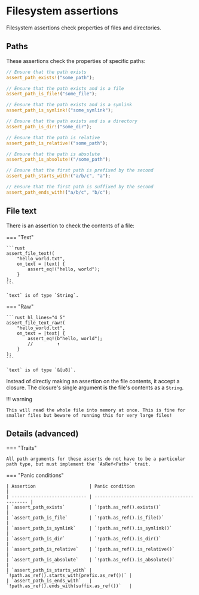 <!--
Copyright (c) 2023 Sophie Katz

This file is part of test ur code XD.

test ur code XD is free software: you can redistribute it and/or modify it under the terms of the
GNU General Public License as published by the Free Software Foundation, either version 3 of the
License, or (at your option) any later version.

test ur code XD is distributed in the hope that it will be useful, but WITHOUT ANY WARRANTY; without
even the implied warranty of MERCHANTABILITY or FITNESS FOR A PARTICULAR PURPOSE. See the GNU
General Public License for more details.

You should have received a copy of the GNU General Public License along with test ur code XD. If
not, see <https://www.gnu.org/licenses/>.
-->

# Filesystem assertions

Filesystem assertions check properties of files and directories.

## Paths

These assertions check the properties of specific paths:

```rust
// Ensure that the path exists
assert_path_exists!("some_path");

// Ensure that the path exists and is a file
assert_path_is_file!("some_file");

// Ensure that the path exists and is a symlink
assert_path_is_symlink!("some_symlink");

// Ensure that the path exists and is a directory
assert_path_is_dir!("some_dir");

// Ensure that the path is relative
assert_path_is_relative!("some_path");

// Ensure that the path is absolute
assert_path_is_absolute!("/some_path");

// Ensure that the first path is prefixed by the second
assert_path_starts_with!("a/b/c", "a");

// Ensure that the first path is suffixed by the second
assert_path_ends_with!("a/b/c", "b/c");
```

## File text

There is an assertion to check the contents of a file:

=== "Text"

    ```rust
    assert_file_text!(
        "hello_world.txt",
        on_text = |text| {
            assert_eq!("hello, world");
        }
    );
    ```

    `text` is of type `String`.

=== "Raw"

    ```rust hl_lines="4 5"
    assert_file_text_raw!(
        "hello_world.txt",
        on_text = |text| {
            assert_eq!(b"hello, world");
            //         ↑
        }
    );
    ```

    `text` is of type `&[u8]`.

Instead of directly making an assertion on the file contents, it accept a closure. The closure's single argument is the file's contents as a `String`.

!!! warning

    This will read the whole file into memory at once. This is fine for smaller files but beware of running this for very large files!

## Details (advanced)

=== "Traits"

    All path arguments for these asserts do not have to be a particular path type, but must implement the `AsRef<Path>` trait.

=== "Panic conditions"

    | Assertion                    | Panic condition                               |
    | ---------------------------- | --------------------------------------------- |
    | `assert_path_exists`         | `!path.as_ref().exists()`                     |
    | `assert_path_is_file`        | `!path.as_ref().is_file()`                    |
    | `assert_path_is_symlink`     | `!path.as_ref().is_symlink()`                 |
    | `assert_path_is_dir`         | `!path.as_ref().is_dir()`                     |
    | `assert_path_is_relative`    | `!path.as_ref().is_relative()`                |
    | `assert_path_is_absolute`    | `!path.as_ref().is_absolute()`                |
    | `assert_path_is_starts_with` | `!path.as_ref().starts_with(prefix.as_ref())` |
    | `assert_path_is_ends_with`   | `!path.as_ref().ends_with(suffix.as_ref())`   |
